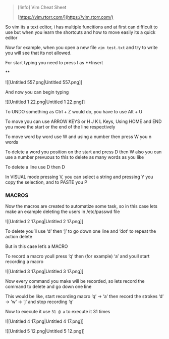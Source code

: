 > [!info] Vim Cheat Sheet  
>  
> [https://vim.rtorr.com/](https://vim.rtorr.com/)  

So vim its a text editor, i has multiple funcitions and at first can difficult to use but when you learn the shortcuts and how to move easily its a quick editor

  

Now for example, when you open a new file `vim test.txt` and try to write you will see that its not allowed.

  

For start typing you need to press I as **Insert  
  
**

![[Untitled 557.png|Untitled 557.png]]

And now you can begin typing

![[Untitled 1 22.png|Untitled 1 22.png]]

To UNDO something as Ctrl + Z would do, you have to use Alt + U

To move you can use ARROW KEYS or H J K L Keys, Using HOME and END you move the start or the end of the line respectively

To move word by word use W and using a number then press W you n words

To delete a word you position on the start and press D then W also you can use a number prevuous to this to delete as many words as you like

To delete a line use D then D

  

In VISUAL mode pressing V, you can select a string and pressing Y you copy the selection, and to PASTE you P

  

### MACROS

Now the macros are created to automatize some task, so in this case lets make an example deleting the users in /etc/passwd file

![[Untitled 2 17.png|Untitled 2 17.png]]

To delete you’ll use ‘d’ then ‘j’ to go down one line and ‘dot’ to repeat the action delete

But in this case let’s a MACRO

To record a macro youll press ‘q’ then (for example) ‘a’ and youll start recording a macro

![[Untitled 3 17.png|Untitled 3 17.png]]

Now every command you make will be recorded, so lets record the command to delete and go down one line

This would be like, start recording macro ‘q’ → ‘a’ then record the strokes ‘d’ → ‘w’ → ‘j’ and stop recording ‘q’

Now to execute it use `31 @ a` to execute it 31 times

![[Untitled 4 17.png|Untitled 4 17.png]]

![[Untitled 5 12.png|Untitled 5 12.png]]